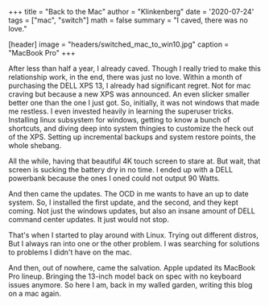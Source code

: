 +++
title   = "Back to the Mac"
author  = "Klinkenberg"
date    = '2020-07-24'
tags    = ["mac", "switch"]
math    = false
summary = "I caved, there was no love."

[header]
image   = "headers/switched_mac_to_win10.jpg"
caption = "MacBook Pro"
+++

After less than half a year, I already caved. Though I really tried to make this relationship work, in the end, there was just no love. Within a month of purchasing the DELL XPS 13, I already had significant regret. Not for mac craving but because a new XPS was announced. An even slicker smaller better one than the one I just got. So, initially, it was not windows that made me restless. I even invested heavily in learning the superuser tricks. Installing linux subsystem for windows, getting to know a bunch of shortcuts, and diving deep into system thingies to customize the heck out of the XPS. Setting up incremental backups and system restore points, the whole shebang.

All the while, having that beautiful 4K touch screen to stare at. But wait, that screen is sucking the battery dry in no time. I ended up with a DELL powerbank because the ones I oned could not output 90 Watts. 

And then came the updates. The OCD in me wants to have an up to date system. So, I installed the first update, and the second, and they kept coming. Not just the windows updates, but also an insane amount of DELL command center updates. It just would not stop.

That's when I started to play around with Linux. Trying out different distros, But I always ran into one or the other problem. I was searching for solutions to problems I didn't have on the mac.

And then, out of nowhere, came the salvation. Apple updated its MacBook Pro lineup. Bringing the 13-inch model back on spec with no keyboard issues anymore. So here I am, back in my walled garden, writing this blog on a mac again. 
